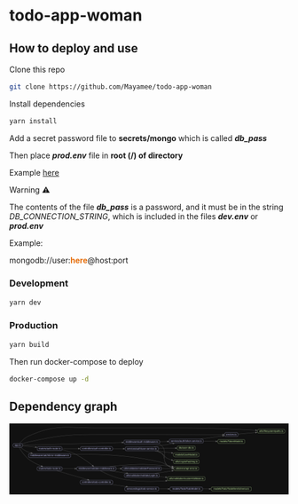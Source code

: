 # todo-app-woman

## How to deploy and use

Clone this repo

```sh
git clone https://github.com/Mayamee/todo-app-woman
```

Install dependencies

```sh
yarn install
```

Add a secret password file to **secrets/mongo** which is called **_db_pass_**

Then place **_prod.env_** file in **root (/) of directory**

Example [here](https://gist.githubusercontent.com/Mayamee/5c3668bccde12035a1226b04f146f3ff/raw/d381be326618bf9d6083c403e2f62d9862b9bd77/prod.env)

Warning ⚠️

The contents of the file **_db_pass_** is a password, and it must be in the string _DB_CONNECTION_STRING_, which is included in the files **_dev.env_** or **_prod.env_**

Example:

mongodb://user:<span style="color:#e66e0b">**here**</span>@host:port

### Development

```sh
yarn dev
```

### Production

```sh
yarn build
```

Then run docker-compose to deploy

```sh
docker-compose up -d
```

## Dependency graph

![Deps graph](https://raw.githubusercontent.com/Mayamee/todo-app-woman/main/docs/depsGraph/dependency-graph.svg)
